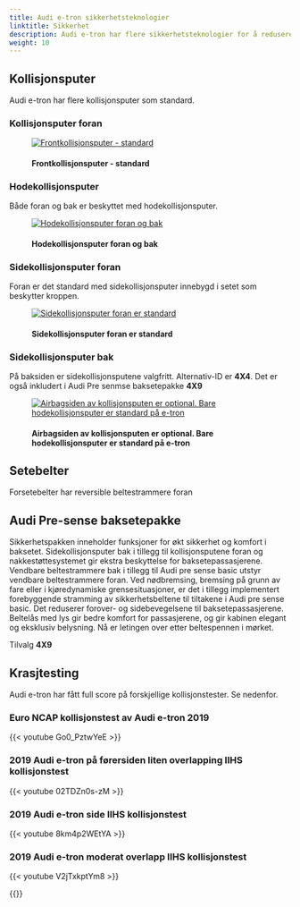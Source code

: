 ```yaml
---
title: Audi e-tron sikkerhetsteknologier
linktitle: Sikkerhet
description: Audi e-tron har flere sikkerhetsteknologier for å redusere skader ved kollisjoner
weight: 10
---
```

<!-- markdownlint-disable MD033 -->
## Kollisjonsputer

Audi e-tron har flere kollisjonsputer som standard.

### Kollisjonsputer foran

<figure>
    <a href="https://media.electrichasgoneaudi.net/multimedia/models/e-tron/technology/safety/frontairbags.jpg">
      <img src="https://media.electrichasgoneaudi.net/multimedia/models/e-tron/technology/safety/airbagssidefrontss.jpg"
        alt="Frontkollisjonsputer - standard" title="Frontkollisjonsputer - standard">
    </a>
    <figcaption><h4>Frontkollisjonsputer - standard</h4></figcaption>
</figure>

### Hodekollisjonsputer

Både foran og bak er beskyttet med hodekollisjonsputer.

<figure>
    <a href="https://media.electrichasgoneaudi.net/multimedia/models/e-tron/technology/safety/sideairbags.jpg">
        <img src="https://media.electrichasgoneaudi.net/multimedia/models/e-tron/technology/safety/sideairbagss.jpg"
        alt="Hodekollisjonsputer foran og bak" title="Hodekollisjonsputer foran og bak">
    </a>
    <figcaption><h4>Hodekollisjonsputer foran og bak</h4></figcaption>
</figure>

### Sidekollisjonsputer foran

Foran er det standard med sidekollisjonsputer innebygd i setet som beskytter kroppen.

<figure>
    <a href="https://media.electrichasgoneaudi.net/multimedia/models/e-tron/technology/safety/airbagssidefront.jpg">
        <img src="https://media.electrichasgoneaudi.net/multimedia/models/e-tron/technology/safety/airbagssidefronts.jpg"
        alt="Sidekollisjonsputer foran er standard" title="Sidekollisjonsputer foran er standard">
    </a>
    <figcaption><h4>Sidekollisjonsputer foran er standard</h4></figcaption>
</figure>

### Sidekollisjonsputer bak

På baksiden er sidekollisjonsputene valgfritt. Alternativ-ID er **4X4**. Det er også
inkludert i Audi Pre senmse baksetepakke **4X9**

<figure>
    <a href="https://media.electrichasgoneaudi.net/multimedia/models/e-tron/technology/safety/airbagssiderear.jpg">
        <img src="https://media.electrichasgoneaudi.net/multimedia/models/e-tron/technology/safety/airbagssiderears.jpg"
        alt="Airbagsiden av kollisjonsputen er optional. Bare hodekollisjonsputer er standard på e-tron" title="Airbagsiden av kollisjonsputen er optional. Bare hodekollisjonsputer er standard på e-tron">
    </a>
    <figcaption><h4>Airbagsiden av kollisjonsputen er optional. Bare hodekollisjonsputer er standard på e-tron</h4></figcaption>
</figure>

## Setebelter

Forsetebelter har reversible beltestrammere foran

## Audi Pre-sense baksetepakke

Sikkerhetspakken inneholder funksjoner for økt sikkerhet og komfort i baksetet. Sidekollisjonsputer bak i tillegg til kollisjonsputene foran og nakkestøttesystemet gir ekstra beskyttelse for baksetepassasjerene. Vendbare beltestrammere bak i tillegg til Audi pre sense basic utstyr vendbare beltestrammere foran. Ved nødbremsing, bremsing
på grunn av fare eller i kjøredynamiske grensesituasjoner, er det i tillegg implementert forebyggende stramming av sikkerhetsbeltene
til tiltakene i Audi pre sense basic. Det reduserer forover- og sidebevegelsene til baksetepassasjerene.
Beltelås med lys gir bedre komfort for passasjerene, og gir kabinen elegant og eksklusiv belysning. Nå er letingen over
etter beltespennen i mørket.

Tilvalg **4X9**

## Krasjtesting

Audi e-tron har fått full score på forskjellige kollisjonstester. Se nedenfor.

### Euro NCAP kollisjonstest av Audi e-tron 2019

{{< youtube Go0_PztwYeE >}}


### 2019 Audi e-tron på førersiden liten overlapping IIHS kollisjonstest

{{< youtube 02TDZn0s-zM >}}

### 2019 Audi e-tron side IIHS kollisjonstest

{{< youtube 8km4p2WEtYA >}}

### 2019 Audi e-tron moderat overlapp IIHS kollisjonstest

{{< youtube V2jTxkptYm8 >}}

{{<children description="true" />}}
